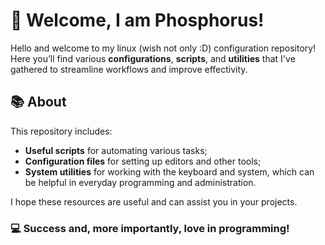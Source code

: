 # 👋 Welcome, I am Phosphorus!

Hello and welcome to my linux (wish not only :D) configuration repository! Here you’ll find various **configurations**, **scripts**, and **utilities** that I've gathered to streamline workflows and improve effectivity.

## 📚 About

This repository includes:
- **Useful scripts** for automating various tasks;
- **Configuration files** for setting up editors and other tools;
- **System utilities** for working with the keyboard and system, which can be helpful in everyday programming and administration.

I hope these resources are useful and can assist you in your projects.

### 💻 Success and, more importantly, love in programming! 

